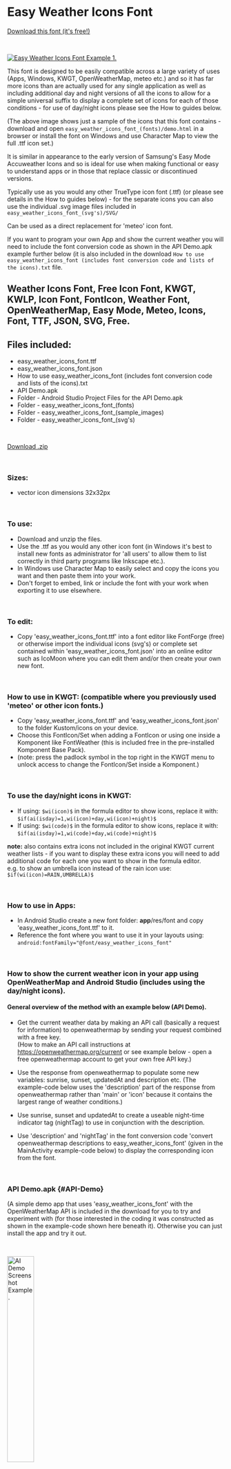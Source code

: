 # Easy Weather Icons Font

[Download this font (it's free!)](https://github.com/boxbot6/easy-weather-icons-font/raw/main/downloads/easy_weather_icons_font.zip)

<br>

[<img src="images/easy-weather-icons-font-example-1.png" alt="Easy Weather Icons Font Example 1." />](https://boxbot6.github.io/easy-weather-icons-font/images/easy-weather-icons-font-example-1.png)

This font is designed to be easily compatible across a large variety of uses (Apps, Windows, KWGT, OpenWeatherMap, meteo etc.) and so it has far more icons than are actually used for any single application as well as including additional day and night versions of all the icons to allow for a simple universal suffix to display a complete set of icons for each of those conditions - for use of day/night icons please see the How to guides below.  

(The above image shows just a sample of the icons that this font contains - download and open `easy_weather_icons_font_(fonts)/demo.html` in a browser or install the font on Windows and use Character Map to view the full .ttf icon set.)

It is similar in appearance to the early version of Samsung's Easy Mode Accuweather Icons and so is ideal for use when making functional or easy to understand apps or in those that replace classic or discontinued versions.  

Typically use as you would any other TrueType icon font (.ttf) (or please see details in the How to guides below) - for the separate icons you can also use the individual .svg image files included in `easy_weather_icons_font_(svg's)/SVG/`

Can be used as a direct replacement for 'meteo' icon font.

If you want to program your own App and show the current weather you will need to include the font conversion code as shown in the API Demo.apk example further below (it is also included in the download `How to use easy_weather_icons_font (includes font conversion code and lists of the icons).txt` file.

## Weather Icons Font, Free Icon Font, KWGT, KWLP, Icon Font, FontIcon, Weather Font, OpenWeatherMap, Easy Mode, Meteo, Icons, Font, TTF, JSON, SVG, Free.
## Files included:
* easy_weather_icons_font.ttf
* easy_weather_icons_font.json
* How to use easy_weather_icons_font (includes font conversion code and lists of the icons).txt
* API Demo.apk
* Folder - Android Studio Project Files for the API Demo.apk
* Folder - easy_weather_icons_font_(fonts)
* Folder - easy_weather_icons_font_(sample_images)
* Folder - easy_weather_icons_font_(svg's)

<br>

[Download .zip](https://github.com/boxbot6/easy-weather-icons-font/raw/main/downloads/easy_weather_icons_font.zip)

<br>

### Sizes:
- vector icon dimensions 32x32px

<br>

### To use:
- Download and unzip the files.
- Use the .ttf as you would any other icon font (in Windows it's best to install new fonts as administrator for 'all users' to allow them to list correctly in third party programs like Inkscape etc.).
- In Windows use Character Map to easily select and copy the icons you want and then paste them into your work.
- Don't forget to embed, link or include the font with your work when exporting it to use elsewhere.

<br>

### To edit:
- Copy 'easy_weather_icons_font.ttf' into a font editor like FontForge (free) or otherwise import the individual icons (svg's) or complete set contained within 'easy_weather_icons_font.json' into an online editor such as IcoMoon where you can edit them and/or then create your own new font.

<br>

### How to use in KWGT: (compatible where you previously used 'meteo' or other icon fonts.)
- Copy 'easy_weather_icons_font.ttf' and 'easy_weather_icons_font.json' to the folder Kustom/icons on your device.
- Choose this FontIcon/Set when adding a FontIcon or using one inside a Komponent like FontWeather (this is included free in the pre-installed Komponent Base Pack).
- (note: press the padlock symbol in the top right in the KWGT menu to unlock access to change the FontIcon/Set inside a Komponent.)

<br>

### To use the day/night icons in KWGT:
- If using: `$wi(icon)$` in the formula editor to show icons, replace it with: `$if(ai(isday)=1,wi(icon)+day,wi(icon)+night)$`
- If using: `$wi(code)$` in the formula editor to show icons, replace it with: `$if(ai(isday)=1,wi(code)+day,wi(code)+night)$`

**note:** also contains extra icons not included in the original KWGT current weather lists - if you want to display these extra icons you will need
to add additional code for each one you want to show in the formula editor.  
e.g. to show an umbrella icon instead of the rain icon use: `$if(wi(icon)=RAIN,UMBRELLA)$`

<br>

### How to use in Apps:

- In Android Studio create a new font folder: **app**/res/font and copy 'easy_weather_icons_font.ttf' to it.
- Reference the font where you want to use it in your layouts using: `android:fontFamily="@font/easy_weather_icons_font"`

<br>

### How to show the current weather icon in your app using OpenWeatherMap and Android Studio (includes using the day/night icons).
#### General overview of the method with an example below (API Demo).

- Get the current weather data by making an API call (basically a request for information) to openweathermap by sending your request combined with a free key.  
(How to make an API call instructions at <https://openweathermap.org/current> or see example below - open a free openweathermap account to get your own free API key.)

- Use the response from openweathermap to populate some new variables: sunrise, sunset, updatedAt and description etc.
(The example-code below uses the 'description' part of the response from openweathermap rather than 'main' or 'icon' because it contains the
largest range of weather conditions.)

- Use sunrise, sunset and updatedAt to create a useable night-time indicator tag (nightTag) to use in conjunction with the description.

- Use 'description' and 'nightTag' in the font conversion code 'convert openweathermap descriptions to easy_weather_icons_font' (given in the MainActivity example-code below) to display the corresponding icon from the font.

<br>

### API Demo.apk {#API-Demo}

(A simple demo app that uses 'easy_weather_icons_font' with the OpenWeatherMap API is included in the download for you to try and experiment with (for those interested in the coding it was constructed as shown in the example-code shown here beneath it). Otherwise you can just install the app and try it out.  

<br>

[<img src="images/api-demo-screenshot-example-1.png" alt="AI Demo Screenshot Example." width="35%" />](https://boxbot6.github.io/easy-weather-icons-font/images/api-demo-screenshot-example-1.png)

<br>

The code has been updated to Kotlin.

### //example-code//

- Use **Android Studio** to create a new project named 'API Demo' using the template for Empty Views Activity.

- Right click the **app**/res folder and create a New > Folder > Font Folder there and then copy easy_weather_icons_font.ttf to it.

(note: creating this font folder can sometimes be troublesome depending on what version of Android Stuio you are using - if this happens you can try opening **app**/res/layout/activity_main.xml and in any TextView adding `android:fontFamily="@font/any_font_name_here" and then hovering over the missing font resource and then select 'create font resource file' from the popup menu to force the automatic creation the new font folder to contain the new .xml resource inside it - you can then delete the temporary 'any_font_name_here.xml' resource file and add your own fonts to the font folder.

(also note: font names in this folder can only consist of lowercase letters a to z, numbers 0 to 9, or underscores, so if using any fonts that dont comply with this you can just rename them to match this format).

- Copy code below to AndroidManifest.xml.

```
<?xml version="1.0" encoding="utf-8"?>
<manifest xmlns:android="http://schemas.android.com/apk/res/android"
    xmlns:tools="http://schemas.android.com/tools">

    <uses-permission android:name="android.permission.INTERNET" />

    <application
        android:allowBackup="true"
        android:dataExtractionRules="@xml/data_extraction_rules"
        android:fullBackupContent="@xml/backup_rules"
        android:icon="@mipmap/ic_launcher"
        android:label="API Demo"
        android:roundIcon="@mipmap/ic_launcher_round"
        android:supportsRtl="true"
        android:theme="@style/Theme.APIDemo"
        tools:targetApi="31">
        <activity
            android:name=".MainActivity"
            android:exported="true">
            <intent-filter>
                <action android:name="android.intent.action.MAIN" />

                <category android:name="android.intent.category.LAUNCHER" />
            </intent-filter>
        </activity>
    </application>

</manifest>
 ```
- Copy code below to kotlin MainActivity. (this part includes the raw code to 'convert openweathermap descriptions to easy_weather_icons_font' - if you are writing your own app you can incorporate just this font conversion list into your own code.)

```
package com.example.apidemo

import android.os.Bundle
import android.os.Handler
import android.os.Looper
import android.text.Editable
import android.text.Layout
import android.text.Spannable
import android.text.SpannableString
import android.text.SpannableStringBuilder
import android.text.TextUtils
import android.text.style.AlignmentSpan
import android.view.KeyEvent
import android.view.View
import android.view.inputmethod.InputMethodManager
import android.widget.Button
import android.widget.EditText
import android.widget.TextView
import android.widget.Toast
import androidx.appcompat.app.AppCompatActivity
import org.json.JSONException
import org.json.JSONObject
import java.text.SimpleDateFormat
import java.util.Locale
import java.util.concurrent.Executors


class MainActivity : AppCompatActivity() {
    private val myExecutor = Executors.newSingleThreadExecutor()
    private val myHandler = Handler(Looper.getMainLooper())

    // create values
    // api key (put your openweathermap key here)
    private var apiKey: String? = "73cbebdd0322acd49bda6ede059b2b18"

    // use this code for user city input (also use the api call for city with myExecutor in apiWeatherCall() further below)
    private var cityUserInput: String? = "London"
    private var city: EditText? = null

    // use this code for latitude and longitude (also use the api call for latitude and longitude with myExecutor in apiWeatherCall() further below)
    // this is just a fixed location London example, add extra code to find your location and you can use your actual current GPS position here
    //    private var latitude = 51.507351
    //    private var longitude = -0.127758


    override fun onCreate(savedInstanceState: Bundle?) {
        super.onCreate(savedInstanceState)
        setContentView(R.layout.activity_main)

        apiWeatherCall() // calls the default city "London" to populate app prior to any user input

        city = findViewById(R.id.inputEditTextForCity)
        city?.setText(cityUserInput.toString())


        // soft keyboard listener
        // on pressing the enter key.
        city?.setOnKeyListener { _, keyCode, event ->
            // if the event is a key-down event on the "enter" button
            if (event.action == KeyEvent.ACTION_DOWN && keyCode == KeyEvent.KEYCODE_ENTER) {
                // Perform action on key press
                 cityUserInput = city?.text.toString()
                if (TextUtils.isEmpty(cityUserInput)) {
                    Toast.makeText(this,"Oops, Try entering a different location?", Toast.LENGTH_SHORT).show()
                }

                apiWeatherCall() // gets the weather from an api call to openweathermap

                true
            } else {
                false
            }
        }

        // button
        val refreshButton = findViewById<View>(R.id.button) as Button
        refreshButton.setOnClickListener {

            cityUserInput = city?.text.toString()
            if (TextUtils.isEmpty(cityUserInput)) {
                Toast.makeText(this,"Oops, Try entering a different location?", Toast.LENGTH_SHORT).show()
            }

            // close soft keyboard if open when button pressed
            val imm = this.getSystemService(INPUT_METHOD_SERVICE) as InputMethodManager
            //Find the currently focused view, so we can grab the correct window token from it.
            var view = this.currentFocus
            //If no view currently has focus, create a new one, just so we can grab a window token from it
            if (view == null) {
                view = View(this)
            }
            imm.hideSoftInputFromWindow(view.windowToken, 0)

        apiWeatherCall() // gets the weather from an api call to openweathermap

        Toast.makeText(this, "Refresh Button Pressed", Toast.LENGTH_SHORT).show()
        }
    }

    private fun apiWeatherCall() {

        myExecutor.execute {
            // use this if using city user input
            val result = HttpRequest.executeGet("https://api.openweathermap.org/data/2.5/weather?q=$cityUserInput&units=metric&appid=$apiKey").toString() // userCity

            // use this if using latitude and longitude
            // val result = HttpRequest.executeGet("https://api.openweathermap.org/data/2.5/weather?lat=$latitude&lon=$longitude&units=metric&appid=$apiKey").toString()

            myHandler.post {

                try {
                    // create JSON objects from the API response
                    val jsonObj = JSONObject(result)
                    val main = jsonObj.getJSONObject("main")
                    val sys = jsonObj.getJSONObject("sys")
                    val weather = jsonObj.getJSONArray("weather").getJSONObject(0)

                    // create variables using strings and data from the JSON object
                    var location = jsonObj.getString("name") // + ", " + sys.getString("country");
                    val temperature = String.format("%.0f", main.getDouble("temp")) + "°C"
                    var description = weather.getString("description") // String icon = weather.getString("main");
                    val sunrise = sys.getLong("sunrise")
                    val sunset = sys.getLong("sunset")
                    val updatedAt = jsonObj.getLong("dt")
                    val updatedAtFormatted = "Updated:   " + SimpleDateFormat("HH:mm   dd/MM/yy", Locale.ENGLISH).format(updatedAt * 1000)

                    // use sunrise, sunset and updatedAt variables above to create a tag for night time:
                    val nightTag: Boolean = updatedAt !in sunrise..<sunset

                    if ("Globe".equals(location, ignoreCase = true)) {
                        location = "Not Available"
                        description = "Not Available"
                    }
                    if ("Greater London".equals(location, ignoreCase = true)) {
                        location = "London" // here just to shorten this response
                    }


                    // convert openweathermap descriptions to easy_weather_icons_font
                    // (feel free to use this font conversion list in your own app when using easy_weather_icons_font.)
                    var icon = "\uE900" // creates icon string and sets default icon to: (N/A)

                    if (description == "") { icon = "\uE900" } // sets empty icon to: (N/A)
                    if (description == null) { icon = "\uE900" } // sets null icon to: (N/A) keep this just in case input is ever redefined as null
                    if (description == "clear sky") { icon = "\uE96D" } // CLEARday
                    if (description == "clear sky" && nightTag) { icon = "\uE96E" } // CLEARnight
                    if (description == "few clouds") { icon = "\uE967" } // PARTLY_CLOUDYday (few clouds: 11-25%)
                    if (description == "few clouds" && nightTag) { icon = "\uE968" } // PARTLY_CLOUDYnight (few clouds: 11-25%)
                    if (description == "scattered clouds") { icon = "\uE9D3" } // CLOUD2day (scattered clouds: 25-50%)
                    if (description == "scattered clouds" && nightTag) { icon = "\uE9D4" } // CLOUD2night (scattered clouds: 25-50%)
                    if (description == "broken clouds") { icon = "\uE9DF" } // CLOUDY2day (broken clouds: 51-84%)
                    if (description == "broken clouds" && nightTag) { icon = "\uE9E0" } // CLOUDY2night (broken clouds: 51-84%)
                    if (description == "overcast clouds") { icon = "\uE961" } // MOSTLY_CLOUDYday (overcast clouds: 85-100%)
                    if (description == "overcast clouds" && nightTag) { icon = "\uE962" } // MOSTLY_CLOUDYnight (overcast clouds: 85-100%)
                    if (description == "shower rain") { icon = "\uE928" } // SHOWERSday
                    if (description == "shower rain" && nightTag) { icon = "\uE929" } // SHOWERSnight
                    if (description == "rain") { icon = "\uE92E" } // RAINday
                    if (description == "rain" && nightTag) { icon = "\uE932" } // RAINnight
                    if (description == "thunderstorm") { icon = "\uE910" } // THUNDERSTORMSday
                    if (description == "thunderstorm" && nightTag) { icon = "\uE911" } // THUNDERSTORMSnight
                    if (description == "snow") { icon = "\uE940" } // SNOWday
                    if (description == "snow" && nightTag) { icon = "\uE941" } // SNOWnight
                    if (description == "mist") { icon = "\uEA42" } // mistday
                    if (description == "mist" && nightTag) { icon = "\uEA43" } // mistnight
                    if (description == "thunderstorm with light rain") {icon = "\uEA60" } // thunderstorm_with_light_rainday
                    if (description == "thunderstorm with light rain" && nightTag) { icon = "\uEA61" } // thunderstorm_with_light_rainnight
                    if (description == "thunderstorm with rain") { icon = "\uEA63" } // thunderstorm_with_rainday
                    if (description == "thunderstorm with rain" && nightTag) { icon = "\uEA64" } // thunderstorm_with_rainnight
                    if (description == "thunderstorm with heavy rain") { icon = "\uEA66" } // thunderstorm_with_heavy_rainday
                    if (description == "thunderstorm with heavy rain" && nightTag) { icon = "\uEA67" } // thunderstorm_with_heavy_rainnight
                    if (description == "light thunderstorm") { icon = "\uE910" } // THUNDERSTORMSday
                    if (description == "light thunderstorm" && nightTag) { icon = "\uE911" } // THUNDERSTORMSnight
                    if (description == "heavy thunderstorm") { icon = "\uE90D" } // SEVERE_THUNDERSTORMSday
                    if (description == "heavy thunderstorm" && nightTag) { icon = "\uE90E" } // SEVERE_THUNDERSTORMSnight
                    if (description == "ragged thunderstorm") { icon = "\uEA69" } // ragged_thunderstormday
                    if (description == "ragged thunderstorm" && nightTag) { icon = "\uEA6A" } // ragged_thunderstormnight
                    if (description == "thunderstorm with light drizzle") { icon = "\uE982" } // THUNDERSHOWERSday
                    if (description == "thunderstorm with light drizzle" && nightTag) { icon = "\uE983" } // THUNDERSHOWERSnight
                    if (description == "thunderstorm with drizzle") { icon = "\uEA6C" } // thunderstorm_with_drizzleday
                    if (description == "thunderstorm with drizzle" && nightTag) { icon = "\uEA6D" } // thunderstorm_with_drizzlenight
                    if (description == "thunderstorm with heavy drizzle") { icon = "\uE982" } // THUNDERSHOWERSday
                    if (description == "thunderstorm with heavy drizzle" && nightTag) { icon = "\uE983" } // THUNDERSHOWERSnight
                    if (description == "light intensity drizzle") { icon = "\uE922" } // DRIZZLEday
                    if (description == "light intensity drizzle" && nightTag) { icon = "\uE923" } // DRIZZLEnight
                    if (description == "drizzle") { icon = "\uE922" } // DRIZZLEday
                    if (description == "drizzle" && nightTag) { icon = "\uE923" } // DRIZZLEnight
                    if (description == "heavy intensity drizzle") { icon = "\uE922" } // DRIZZLEday
                    if (description == "heavy intensity drizzle" && nightTag) { icon = "\uE923" } // DRIZZLEnight
                    if (description == "light intensity drizzle rain") { icon = "\uE922" } // DRIZZLEday
                    if (description == "light intensity drizzle rain" && nightTag) { icon = "\uEA70" } // DRIZZLEnight
                    if (description == "drizzle rain") { icon = "\uEA6F" } // drizzle_rainday
                    if (description == "drizzle rain" && nightTag) { icon = "\uEA01" } // drizzle_rainnight
                    if (description == "heavy intensity drizzle rain") { icon = "\uEA00" } // RAINYday
                    if (description == "heavy intensity drizzle rain" && nightTag) { icon = "\uEA01" } // RAINYnight
                    if (description == "shower rain and drizzle") { icon = "\uE928" } // SHOWERSday
                    if (description == "shower rain and drizzle" && nightTag) { icon = "\uE929" } // SHOWERSnight
                    if (description == "heavy shower rain and drizzle") { icon = "\uE931" } // HEAVY_SHOWERSday
                    if (description == "heavy shower rain and drizzle" && nightTag) { icon = "\uE932" } // HEAVY_SHOWERSnight
                    if (description == "shower drizzle") { icon = "\uE928" } // SHOWERSday
                    if (description == "shower drizzle" && nightTag) { icon = "\uE929" } // SHOWERSnight
                    if (description == "light rain") { icon = "\uEA00" } // RAINYday
                    if (description == "light rain" && nightTag) { icon = "\uEA01" } // RAINYnight
                    if (description == "moderate rain") { icon = "\uE92E" } // RAINday
                    if (description == "moderate rain" && nightTag) { icon = "\uE932" } // RAINnight
                    if (description == "heavy intensity rain") { icon = "\uE92E" } // RAINday
                    if (description == "heavy intensity rain" && nightTag) { icon = "\uE932" } // RAINnight
                    if (description == "very heavy rain") { icon = "\uEA03" } // RAINY2day
                    if (description == "very heavy rain" && nightTag) { icon = "\uEA04" } // RAINY2night
                    if (description == "extreme rain") { icon = "\uEA03" } // RAINY2day
                    if (description == "extreme rain" && nightTag) { icon = "\uEA04" } // RAINY2night
                    if (description == "freezing rain") { icon = "\uE925" } // FREEZING_RAINday
                    if (description == "freezing rain" && nightTag) { icon = "\uE926" } // FREEZING_RAINnight
                    if (description == "light intensity shower rain") { icon = "\uE928" } // SHOWERSday
                    if (description == "light intensity shower rain" && nightTag) { icon = "\uE929" } // SHOWERSnight
                    if (description == "heavy intensity shower rain") { icon = "\uE931" } // HEAVY_SHOWERSday
                    if (description == "heavy intensity shower rain" && nightTag) { icon = "\uE932" } // HEAVY_SHOWERSnight
                    if (description == "ragged shower rain") { icon = "\uE928"  } // SHOWERSday
                    if (description == "ragged shower rain" && nightTag) { icon = "\uE929" } // SHOWERSnight
                    if (description == "light snow") { icon = "\uE937" } // LIGHT_SNOW_SHOWERSday
                    if (description == "light snow" && nightTag) { icon = "\uE938" } // LIGHT_SNOW_SHOWERSnight
                    if (description == "heavy snow") { icon = "\uE97C" } // HEAVY_SNOWday
                    if (description == "heavy snow" && nightTag) { icon = "\uE97D" } // HEAVY_SNOWnight
                    if (description == "sleet") { icon = "\uE946" } // SLEETday
                    if (description == "sleet" && nightTag) { icon = "\uE947" } // SLEETnight
                    if (description == "light shower sleet") { icon = "\uE919" } // MIXED_RAIN_SLEETday
                    if (description == "light shower sleet" && nightTag) { icon = "\uE91A" } // MIXED_RAIN_SLEETnight
                    if (description == "shower sleet") { icon = "\uE919" } // MIXED_RAIN_SLEETday
                    if (description == "shower sleet" && nightTag) { icon = "\uE91A" } // MIXED_RAIN_SLEETnight
                    if (description == "light rain and snow") { icon = "\uE916" } // MIXED_RAIN_SNOWday
                    if (description == "light rain and snow" && nightTag) { icon = "\uE917" } // MIXED_RAIN_SNOWnight
                    if (description == "rain and snow") { icon = "\uE916" } // MIXED_RAIN_SNOWday
                    if (description == "rain and snow" && nightTag) { icon = "\uE917" } // MIXED_RAIN_SNOWnight
                    if (description == "light shower snow") { icon = "\uE97F" } // SCATTERED_SNOW_SHOWERSday
                    if (description == "light shower snow" && nightTag) { icon = "\uE980" } // SCATTERED_SNOW_SHOWERSnight
                    if (description == "shower snow") { icon = "\uE988" } // SNOW_SHOWERSday
                    if (description == "shower snow" && nightTag) { icon = "\uE989" } // SNOW_SHOWERSnight
                    if (description == "heavy shower snow") { icon = "\uE97C" } // HEAVY_SNOWday
                    if (description == "heavy shower snow" && nightTag) { icon = "\uE97D" } // HEAVY_SNOWnight
                    if (description == "smoke") { icon = "\uEA45" } // smokeday
                    if (description == "smoke" && nightTag) { icon = "\uEA46" } // smokenight
                    if (description == "haze") { icon = "\uE952" } // HAZEday
                    if (description == "haze" && nightTag) { icon = "\uE953" } // HAZEnight
                    if (description == "sand/ dust whirls") { icon = "\uEA4B" } // sand/_dust_whirlsday
                    if (description == "sand/ dust whirls" && nightTag) { icon = "\uEA4C" } // sand/_dust_whirlsnight
                    if (description == "fog") { icon = "\uE94F" } // FOGday
                    if (description == "fog" && nightTag) { icon = "\uE950" } // FOGnight
                    if (description == "sand") { icon = "\uEA51" } // sandday
                    if (description == "sand" && nightTag) { icon = "\uEA52" } // sandnight
                    if (description == "dust") { icon = "\uEA51" } // DUSTday
                    if (description == "dust" && nightTag) { icon = "\uE94A" } // DUSTnight
                    if (description == "volcanic ash") { icon = "\uEA57" } // volcanic_ashday
                    if (description == "volcanic ash" && nightTag) { icon = "\uEA58" } // volcanic_ashnight
                    if (description == "squalls") { icon = "\uEA5A" } // squallsday
                    if (description == "squalls" && nightTag) { icon = "\uEA5B" } // squallsnight
                    if (description == "tornado") { icon = "\uE904" } // TORNADOday
                    if (description == "tornado" && nightTag) { icon = "\uE905" } // TORNADOnight


                    // set layout id's
                    val iconText: TextView = findViewById(R.id.displayWeatherIconText)
                    val descriptionText: TextView = findViewById(R.id.displayDescriptionText)
                    val temperatureText: TextView = findViewById(R.id.displayTemperatureText)
                    val editLocationText: EditText = findViewById(R.id.inputEditTextForCity)
                    val enterLocation: Editable = SpannableStringBuilder(location) // Pass a string here
                    val updatedAtText: TextView = findViewById(R.id.displayUpdatedAtText)

                    // show values
                    iconText.text = icon
                    descriptionText.text = description
                    temperatureText.text = temperature
                    editLocationText.text = enterLocation
                    updatedAtText.text = updatedAtFormatted

                } catch (e: JSONException) {
                    val text = "Oops, unable to get data from Openweathermap!"
                    val centeredText: Spannable = SpannableString(text)
                    centeredText.setSpan(
                        AlignmentSpan.Standard(Layout.Alignment.ALIGN_CENTER),
                        0, text.length - 1,
                        Spannable.SPAN_INCLUSIVE_INCLUSIVE
                    )

                    Toast.makeText(this@MainActivity, centeredText, Toast.LENGTH_LONG).show()
                }
            }
        }
    }
}
```
- Copy layout code below to activity_main.xml.

```
<?xml version="1.0" encoding="utf-8"?>
<LinearLayout xmlns:android="http://schemas.android.com/apk/res/android"
    xmlns:tools="http://schemas.android.com/tools"
    android:layout_width="match_parent"
    android:layout_height="match_parent"
    android:gravity="center"
    android:orientation="vertical"
    tools:context=".MainActivity">

    <TextView
        android:id="@+id/displayWeatherIconText"
        android:layout_width="match_parent"
        android:layout_height="wrap_content"
        android:layout_marginTop="0dp"
        android:layout_marginBottom="0dp"
        android:fontFamily="@font/easy_weather_icons_font"
        android:gravity="center"
        android:hint="Icon"
        android:textSize="80sp"
        tools:ignore="TextContrastCheck" />

    <TextView
        android:id="@+id/displayDescriptionText"
        android:layout_width="match_parent"
        android:layout_height="wrap_content"
        android:layout_marginTop="15dp"
        android:gravity="center"
        android:hint="Description"
        android:textSize="24sp"
        android:textStyle="bold"
        tools:ignore="TextContrastCheck" />

    <TextView
        android:id="@+id/displayTemperatureText"
        android:layout_width="match_parent"
        android:layout_height="wrap_content"
        android:layout_marginTop="12dp"
        android:layout_marginBottom="0dp"
        android:gravity="center"
        android:hint="Temp"
        android:textSize="36sp"
        android:textStyle="bold"
        tools:ignore="TextContrastCheck" />

    <LinearLayout
        android:id="@+id/linearLayoutForTextInput"
        android:layout_width="match_parent"
        android:layout_height="wrap_content"
        android:orientation="horizontal"
        android:gravity="center"
        android:layout_marginTop="10dp"
        android:layout_marginBottom="0dp"
        android:minHeight="50dp">

        <TextView
            android:id="@+id/textPrefixDialog"
            android:layout_width="wrap_content"
            android:layout_height="wrap_content"
            android:text="City: "
            android:textColor="#191919"
            android:textSize="22sp" />

        <EditText
            android:id="@+id/inputEditTextForCity"
            android:layout_width="wrap_content"
            android:layout_height="wrap_content"
            android:autofillHints="Intent"
            android:ems="8"
            android:textSize="22sp"
            android:hint="Enter a city..."
            android:inputType="text"
            android:imeOptions="actionSearch"
            android:focusable="true"
            android:textColor="#000000"
            tools:ignore="TouchTargetSizeCheck,TextContrastCheck"
            tools:targetApi="o" />

    </LinearLayout>

    <Button
        android:id="@+id/button"
        android:layout_width="wrap_content"
        android:layout_height="wrap_content"
        android:layout_centerInParent="true"
        android:layout_marginTop="10dp"
        android:minHeight="60dp"
        android:text="REFRESH BUTTON\n(only updates approx every\n10 mins)"
        tools:ignore="HardcodedText,TextSizeCheck" />

    <TextView
        android:id="@+id/displayUpdatedAtText"
        android:layout_width="match_parent"
        android:layout_height="wrap_content"
        android:layout_marginTop="10dp"
        android:layout_marginBottom="0dp"
        android:gravity="center"
        android:hint="Updated at"
        android:minHeight="30dp"
        android:textSize="18sp"
        tools:ignore="TextContrastCheck" />

</LinearLayout>
```

- Create a new kotlin class alongside MainActivity called HttpRequest and copy the code below to it.

```
package com.example.apidemo

import java.io.BufferedReader
import java.io.InputStream
import java.io.InputStreamReader
import java.net.HttpURLConnection
import java.net.URL


object HttpRequest {

    @JvmStatic
    fun executeGet(targetURL: String?): String? {
        val url: URL
        var connection: HttpURLConnection? = null
        return try {
            url = URL(targetURL)
            connection = url.openConnection() as HttpURLConnection
            connection.requestMethod = "GET"
            val `is`: InputStream

            //retrieve data from url
            val status = connection.responseCode
            `is` =
                if (status != HttpURLConnection.HTTP_OK) connection.errorStream else connection.inputStream
            val rd = BufferedReader(InputStreamReader(`is`))
            var line: String?
            val response = StringBuffer()
            while (rd.readLine().also { line = it } != null) {
                response.append(line)
                response.append('\r')
            }
            rd.close()
            response.toString()
        } catch (e: Exception) {
            e.printStackTrace()
            null
        } finally {
            connection?.disconnect()
        }
    }

}
```

- Build the .apk and test.

- If it doesn't work? - as usual with Android Studio make sure all the internal element of the version you are using (inc. Gradle JDK version and its location) are at the minimum compatible levels with the code you want to use and then try to troubleshoot any compiling and build errors one at a time using online answers from StackOverflow etc.

- If the API call doesn't work? - make sure you have put your own valid API_key in java MainActivity/class APIWeatherCall and have internet permission and access.

- Build the APK and test.

<br>

___

## Reference list of the easy_weather_icons_font names:

UNKNOWN  
TORNADO  
TROPICAL_STORM  
HURRICANE  
SEVERE_THUNDERSTORMS  
THUNDERSTORMS  
TSTORM  
MIXED_RAIN_SNOW  
MIXED_RAIN_SLEET  
MIXED_SNOW_SLEET  
FREEZING_DRIZZLE  
DRIZZLE  
FREEZING_RAIN  
SHOWERS  
SHOWER  
RAIN  
HEAVY_SHOWERS  
SNOW_FLURRIES  
LIGHT_SNOW_SHOWERS  
LSNOW  
BLOWING_SNOW  
SNOW  
HAIL  
SLEET  
DUST  
FOGGY  
FOG  
HAZE  
SMOKY  
BLUSTERY  
WINDY  
CLOUDY  
MOSTLY_CLOUDY  
MCLOUDY  
PARTLY_CLOUDY  
PCLOUDY  
CLEAR  
FAIR  
MIXED_RAIN_AND_HAIL  
ISOLATED_THUNDERSTORMS  
SCATTERED_SHOWERS  
HEAVY_SNOW  
SCATTERED_SNOW_SHOWERS  
THUNDERSHOWERS  
TSHOWER  
SNOW_SHOWERS  
ISOLATED_THUNDERSHOWERS  
NOT_AVAILABLE  
THERMOMETER  
CENTIGRADE  
FAHRENHEIT  
UV_LEVEL  
SUNRISE  
SUNRISE2  
SUNSET2  
ECLIPSE  
SNOWFLAKE  
UMBRELLA  
RAINBOW  
FOGCLOUD  
WINDY_DRIZZLE  
WINDY_CLOUDY  
sun  
sun2  
sun3  
sunrise2  
moon  
moon2  
moonstars  
cloud  
cloud2  
cloud3  
cloud4  
cloud5  
cloudy2  
cloudy3  
cloudy4  
lightning  
lightning2  
lightning3  
lightning4  
lightning5  
lightning39  
rainy  
rainy2  
rainy3  
rainy4  
raindrop  
wind  
windy  
windy2  
windy3  
windy4  
windy5  
snowy  
snowy2  
snowy3  
snowy4  
snowy5  
snow263  
snowshower  
snowshower2  
snowflake  
thermometer2  
celsius  
sunglasses  
umbrella2  
compass  
none  
mist  
smoke  
haze2  
sand_dust_whirls  
fog2  
sand  
dust2  
ash  
squall  
tornado2  
thunderstorm_with_light_rain  
thunderstorm_with_rain  
thunderstorm_with_heavy_rain  
ragged_thunderstorm  
thunderstorm_with_drizzle  
drizzle_rain  

Also contains day and night versions of each of the icons in the above list, e.g.  

FOGGY  
FOGGYday  
FOGGYnight

(To show differing day and night icons without having to code for each one individually all the other icons also needed to have day and night versions added so that a simple universal suffix can be used to display a complete set of icons for each condition - for use of day/night icons please see the How to guides above).    

This font is designed to be easily compatible across a number of uses (Apps, Windows, KWGT, OpenWeatherMap, meteo etc.) and so it has far more icons than are actually used for any single application - for a specific use you could heavily edit it or just copy only the icons that you want to use.

<br>

[<img src="images/easy-weather-icons-font-example-3.png" alt="Easy Weather Icons Font Example 3." />](https://boxbot6.github.io/easy-weather-icons-font/images/easy-weather-icons-font-example-3.png)

___

See below for references of the components used:

<br>

### KWGT Current weather icon list (15) - to display use `$wi(icon)$` in Formula Editor

UNKNOWN  
TORNADO*  
TSTORM  
TSHOWER  
SHOWER  
RAIN  
SLEET*  
LSNOW  
SNOW*  
HAIL*  
FOG  
WINDY*  
PCLOUDY  
MCLOUDY  
CLEAR*  

(duplicated in current weather code list)*

<br>

### KWGT Current weather code list (39) - to display use `$wi(code)$` in Formula Editor

TORNADO*  
TROPICAL_STORM  
HURRICANE  
SEVERE_THUNDERSTORMS  
THUNDERSTORMS  
MIXED_RAIN_SNOW  
MIXED_RAIN_SLEET  
MIXED_SNOW_SLEET  
FREEZING_DRIZZLE  
DRIZZLE  
FREEZING_RAIN  
SHOWERS  
HEAVY_SHOWERS  
SNOW_FLURRIES  
LIGHT_SNOW_SHOWERS  
BLOWING_SNOW  
SNOW*  
HAIL*  
SLEET*  
DUST  
FOGGY  
HAZE  
SMOKY  
BLUSTERY  
WINDY*  
CLOUDY  
MOSTLY_CLOUDY  
PARTLY_CLOUDY  
CLEAR*  
FAIR  
MIXED_RAIN_AND_HAIL  
ISOLATED_THUNDERSTORMS  
SCATTERED_SHOWERS  
HEAVY_SNOW  
SCATTERED_SNOW_SHOWERS  
THUNDERSHOWERS  
SNOW_SHOWERS  
ISOLATED_THUNDERSHOWERS  
NOT_AVAILABLE 

(duplicated in current weather icon list)*

<br>

### KWGT Current weather code & icon lists combined (without duplicates)  - plus a few extra icons** (62)

UNKNOWN  
TORNADO  
TROPICAL_STORM  
HURRICANE  
SEVERE_THUNDERSTORMS  
THUNDERSTORMS  
TSTORM  
MIXED_RAIN_SNOW  
MIXED_RAIN_SLEET  
MIXED_SNOW_SLEET  
FREEZING_DRIZZLE  
DRIZZLE  
FREEZING_RAIN  
SHOWERS  
SHOWER  
RAIN  
HEAVY_SHOWERS  
SNOW_FLURRIES  
LIGHT_SNOW_SHOWERS  
LSNOW  
BLOWING_SNOW  
SNOW  
HAIL  
SLEET  
DUST  
FOGGY  
FOG  
HAZE  
SMOKY  
BLUSTERY  
WINDY  
CLOUDY  
MOSTLY_CLOUDY  
MCLOUDY  
PARTLY_CLOUDY  
PCLOUDY  
CLEAR  
FAIR  
MIXED_RAIN_AND_HAIL  
ISOLATED_THUNDERSTORMS  
SCATTERED_SHOWERS  
HEAVY_SNOW  
SCATTERED_SNOW_SHOWERS  
THUNDERSHOWERS  
TSHOWER  
SNOW_SHOWERS  
ISOLATED_THUNDERSHOWERS  
NOT_AVAILABLE  
THERMOMETER**  
CENTIGRADE**  
FAHRENHEIT**  
UV_LEVEL**  
SUNRISE**  
SUNRISE2**  
SUNSET2**  
ECLIPSE**  
SNOWFLAKE**  
UMBRELLA**  
RAINBOW**  
FOGCLOUD**  
WINDY_DRIZZLE**  
WINDY_CLOUDY**  

(extra icons)** - these are not included in the original KWGT Current weather lists so you will need to define when to use each "NAME" in your formula editor code if you wish to show them.  
e.g. to show an umbrella icon instead of the rain icon use: `$if(wi(icon)=RAIN,UMBRELLA)$`

<br>

### \*\*\*Now updated with 'meteo' icon names for compatibility where you previously used the meteo icon font\*\*\*

sun  
sun2  
sun3  
sunrise2  
moon  
moon2  
moonstars  
cloud  
cloud2  
cloud3  
cloud4  
cloud5  
cloudy2  
cloudy3  
cloudy4  
lightning  
lightning2  
lightning3  
lightning4  
lightning5  
lightning39  
rainy  
rainy2  
rainy3  
rainy4  
raindrop  
wind  
windy  
windy2  
windy3  
windy4  
windy5  
snowy  
snowy2  
snowy3  
snowy4  
snowy5  
snow263  
snowshower  
snowshower2  
snowflake  
thermometer2  
celsius  
sunglasses  
umbrella2  
compass  
none  

<br>

### \*\*\*\*Now also updated with some OpenWeatherMap 'Descriptions' below for compatibility with OpenWeatherMap API\*\*\*\* 
(The remaining OpenWeatherMap icons that are not included here are substituted by the app conversion code for similar icons already included in the font.)

mist  
smoke  
haze2  
sand_dust_whirls  
fog2  
sand  
dust2  
ash  
squall  
tornado2  
thunderstorm_with_light_rain  
thunderstorm_with_rain  
thunderstorm_with_heavy_rain  
ragged_thunderstorm  
thunderstorm_with_drizzle  
drizzle_rain  

<br>

### \*\*\*\*\*OpenWeatherMap references\*\*\*\*\*

See https://openweathermap.org/weather-conditions for details of the OpenWeatherMap icons.

<br>

OpenWeatherMap Icon list:

```
Day icon	Night icon	Description  
01d.png 	01n.png 	clear sky  
02d.png 	02n.png 	few clouds  
03d.png 	03n.png 	scattered clouds  
04d.png 	04n.png 	broken clouds  
09d.png 	09n.png 	shower rain  
10d.png 	10n.png 	rain  
11d.png 	11n.png 	thunderstorm  
13d.png 	13n.png 	snow  
50d.png 	50n.png 	mist  
```

Weather condition codes:

```
Group 2xx: Thunderstorm
ID	Main	        Description	                 Icon
200	Thunderstorm	thunderstorm with light rain	 11d
201	Thunderstorm	thunderstorm with rain  	 11d
202	Thunderstorm	thunderstorm with heavy rain	 11d
210	Thunderstorm	light thunderstorm       	 11d
211	Thunderstorm	thunderstorm	                 11d
212	Thunderstorm	heavy thunderstorm		 11d
221	Thunderstorm	ragged thunderstorm		 11d
230	Thunderstorm	thunderstorm with light drizzle	 11d
231	Thunderstorm	thunderstorm with drizzle	 11d
232	Thunderstorm	thunderstorm with heavy drizzle	 11d
```

```
Group 3xx: Drizzle
ID	Main	Description			 Icon
300	Drizzle	light intensity drizzle		 09d
301	Drizzle	drizzle				 09d
302	Drizzle	heavy intensity drizzle		 09d
310	Drizzle	light intensity drizzle rain	 09d
311	Drizzle	drizzle rain			 09d
312	Drizzle	heavy intensity drizzle rain	 09d
313	Drizzle	shower rain and drizzle		 09d
314	Drizzle	heavy shower rain and drizzle	 09d
321	Drizzle	shower drizzle			 09d
```

```
Group 5xx: Rain
ID	Main	Description	     		 Icon
500	Rain	light rain			 10d
501	Rain	moderate rain			 10d
502	Rain	heavy intensity rain		 10d
503	Rain	very heavy rain			 10d
504	Rain	extreme rain			 10d
511	Rain	freezing rain			 13d
520	Rain	light intensity shower rain	 09d
521	Rain	shower rain			 09d
522	Rain	heavy intensity shower rain	 09d
531	Rain	ragged shower rain		 09d
```

```
Group 6xx: Snow
ID	Main	Description	 	 Icon
600	Snow	light snow		 13d
601	Snow	Snow			 13d
602	Snow	Heavy snow		 13d
611	Snow	Sleet			 13d
612	Snow	Light shower sleet	 13d
613	Snow	Shower sleet		 13d
615	Snow	Light rain and snow	 13d
616	Snow	Rain and snow		 13d
620	Snow	Light shower snow	 13d
621	Snow	Shower snow		 13d
622	Snow	Heavy shower snow	 13d
```

```
Group 7xx: Atmosphere
ID	Main	Description		 Icon
701	Mist	mist			 50d
711	Smoke	Smoke			 50d
721	Haze	Haze			 50d
731	Dust	sand/ dust whirls 	 50d
741	Fog	fog			 50d
751	Sand	sand			 50d
761	Dust	dust			 50d
762	Ash	volcanic ash		 50d
771	Squall	squalls			 50d
781	Tornado	tornado			 50d
```

```
Group 800: Clear
ID	Main	Description	 Icon day	Icon night
800	Clear	clear sky	 01d		01n
```

```
Group 80x: Clouds
ID	Main	Description	   		 Icon day	Icon night
801	Clouds	few clouds: 11-25%		 02d		02n
802	Clouds	scattered clouds: 25-50%	 03d		03n
803	Clouds	broken clouds: 51-84%		 04d		04n
804	Clouds	overcast clouds: 85-100%	 04d		04n
```

<br>

### Simplified list of OpenWeatherMap Descriptions without duplicates (56)

clear sky  
few clouds  
scattered clouds  
broken clouds  
overcast clouds  
shower rain  
rain  
thunderstorm  
snow  
mist  
thunderstorm with light rain  
thunderstorm with rain  
thunderstorm with heavy rain  
light thunderstorm  
heavy thunderstorm  
ragged thunderstorm  
thunderstorm with light drizzle  
thunderstorm with drizzle  
thunderstorm with heavy drizzle  
light intensity drizzle  
drizzle  
heavy intensity drizzle  
light intensity drizzle rain  
drizzle rain  
heavy intensity drizzle rain  
shower rain and drizzle  
heavy shower rain and drizzle  
shower drizzle  
light rain  
moderate rain  
heavy intensity rain  
very heavy rain  
extreme rain  
freezing rain  
light intensity shower rain  
heavy intensity shower rain  
ragged shower rain  
light snow  
heavy snow  
sleet  
light shower sleet  
shower sleet  
light rain and snow  
rain and snow  
light shower snow  
shower snow  
heavy shower snow  
smoke  
haze  
sand/ dust whirls  
fog  
sand  
dust  
volcanic ash  
squalls  
tornado

<br>
<br>

Click the link below to visit the GitHub repository that is being used to generate this site:

<https://github.com/boxbot6/easy-weather-icons-font>

<br>
